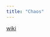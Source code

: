 ```yaml
---
title: "Chaos"
---
```


[wiki](https://en.wikipedia.org/wiki/Chaos_(cosmogony) "Chaos (cosmogony)")
